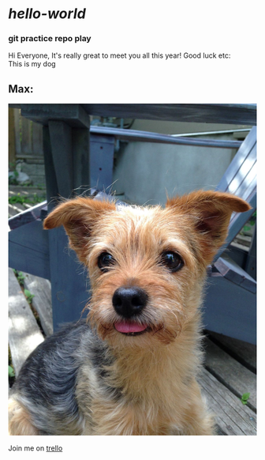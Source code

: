 # *hello-world*
### git practice repo play

Hi Everyone,
It's really great to meet you all this year! Good luck etc:  
This is my dog 
<br>
## Max:

![max](/Max-small.JPG)

Join me on [trello](https://trello.com/invite/b/sWwcU86i/d1d05fba4c95c6eb53d8884343628d8e/c-introduction-helloworl)

